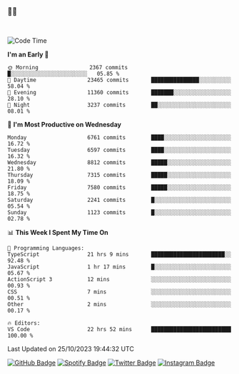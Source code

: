 ### 🤙🍺

<!-- <a href="https://github-readme-stats.vercel.app/api?username=hzak2xx&count_private=true&show_icons=true&theme=dracula">
  <img align="center" src="https://github-readme-stats.vercel.app/api?username=hzak2xx&count_private=true&show_icons=true&theme=dracula" />
</a>
</br> -->
</br>

<!--START_SECTION:waka-->
![Code Time](http://img.shields.io/badge/Code%20Time-2%2C875%20hrs%2012%20mins-blue)

**I'm an Early 🐤** 

```text
🌞 Morning                2367 commits        █░░░░░░░░░░░░░░░░░░░░░░░░   05.85 % 
🌆 Daytime                23465 commits       ███████████████░░░░░░░░░░   58.04 % 
🌃 Evening                11360 commits       ███████░░░░░░░░░░░░░░░░░░   28.10 % 
🌙 Night                  3237 commits        ██░░░░░░░░░░░░░░░░░░░░░░░   08.01 % 
```
📅 **I'm Most Productive on Wednesday** 

```text
Monday                   6761 commits        ████░░░░░░░░░░░░░░░░░░░░░   16.72 % 
Tuesday                  6597 commits        ████░░░░░░░░░░░░░░░░░░░░░   16.32 % 
Wednesday                8812 commits        █████░░░░░░░░░░░░░░░░░░░░   21.80 % 
Thursday                 7315 commits        █████░░░░░░░░░░░░░░░░░░░░   18.09 % 
Friday                   7580 commits        █████░░░░░░░░░░░░░░░░░░░░   18.75 % 
Saturday                 2241 commits        █░░░░░░░░░░░░░░░░░░░░░░░░   05.54 % 
Sunday                   1123 commits        █░░░░░░░░░░░░░░░░░░░░░░░░   02.78 % 
```


📊 **This Week I Spent My Time On** 

```text
💬 Programming Languages: 
TypeScript               21 hrs 9 mins       ███████████████████████░░   92.48 % 
JavaScript               1 hr 17 mins        █░░░░░░░░░░░░░░░░░░░░░░░░   05.67 % 
ActionScript 3           12 mins             ░░░░░░░░░░░░░░░░░░░░░░░░░   00.93 % 
CSS                      7 mins              ░░░░░░░░░░░░░░░░░░░░░░░░░   00.51 % 
Other                    2 mins              ░░░░░░░░░░░░░░░░░░░░░░░░░   00.17 % 

🔥 Editors: 
VS Code                  22 hrs 52 mins      █████████████████████████   100.00 % 
```


 Last Updated on 25/10/2023 19:44:32 UTC
<!--END_SECTION:waka-->

[![GitHub Badge](https://img.shields.io/badge/GitHub-100000?style=for-the-badge&logo=github&logoColor=white)](https://github.com/hzak2xx)
[![Spotify Badge](https://img.shields.io/badge/Spotify-1ED760?&style=for-the-badge&logo=spotify&logoColor=white)](https://open.spotify.com/user/uf90s6sbbh75a1mt44clkhkvf)
[![Twitter Badge](https://img.shields.io/badge/Twitter-1DA1F2?style=for-the-badge&logo=twitter&logoColor=white)](https://twitter.com/hzak2xx)
[![Instagram Badge](https://img.shields.io/badge/Instagram-E4405F?style=for-the-badge&logo=instagram&logoColor=white)](https://www.instagram.com/hzak2xx/)
